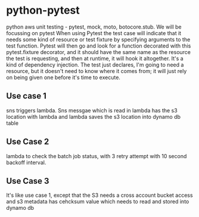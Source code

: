 # python-pytest
python aws unit testing  - pytest, mock, moto, botocore.stub. We will be focussing on pytest
When using Pytest the test case will indicate that it needs some kind of resource or test fixture
by specifying arguments to the test function. Pytest will then go and look for a function decorated
with this pytest.fixture decorator, and it should have the same name as the resource the test is requesting,
and then at runtime, it will hook it altogether. It's a kind of dependency injection. The test just declares,
I'm going to need a resource, but it doesn't need to know where it comes from; it will just rely on being 
given one before it's time to execute.

## Use case 1
sns triggers lambda. Sns messgae which is read in  lambda has the s3 location with lambda and lambda saves the s3 location into dynamo db table

## Use Case 2
lambda to check the batch job status, with 3 retry attempt with 10 second backoff interval.


## Use Case 3
It's like use case 1, except that the S3 needs a cross account bucket access and s3 metadata has cehcksum value which needs to read and stored into dynamo db




